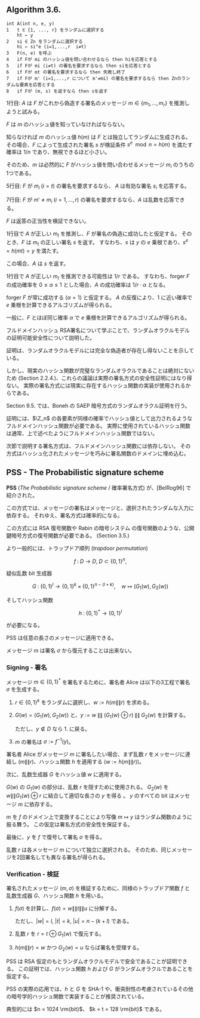 ## Algorithm 3.6.

```
int A(int n, e, y)
1   t ∈ {1, ..., r} をランダムに選択する
    ht ← y
2   si ∈ Zn をランダムに選択する
    hi ← si^e (i=1,...,r  i≠t)
3   F(n, e) を呼ぶ
4   if Fが mi のハッシュ値を問い合わせるなら then hiを応答とする
5   if Fが mi (i≠t) の署名を要求するなら then siを応答とする
6   if Fが mt の署名を要求するなら then 失敗し終了
7   if Fが m' (i=1,...,r について m'≠mi) の署名を要求するなら then Znのランダムな要素を応答とする
8   if Fが (m, s) を返すなら then sを返す
```

1行目: $A$ は $F$ がこれから偽造する署名のメッセージ $m \in \{ m_1, ..., m_r \}$ を推測しようと試みる。

$F$ は $m$ のハッシュ値を知っていなければならない。

知らなければ $m$ のハッシュ値 $h(m)$ は $F$ とは独立してランダムに生成される。
その場合、$F$ によって生成された署名 $s$ が検証条件 $s^e \mod n = h(m)$ を満たす確率は $1/n$ であり、無視できるほど小さい。

そのため、$m$ は必然的に $F$ がハッシュ値を問い合わせるメッセージ $m_i$ のうちの1つである。

5行目: $F$ が $m_i \; (i=t)$ の署名を要求するなら、 $A$ は有効な署名 $s_i$ を応答する。

7行目: $F$ が $m' \neq m_i \; (i=1,...,r)$ の署名を要求するなら、$A$ は乱数を応答できる。

$F$ は返答の正当性を検証できない。

1行目で $A$ が正しい $m_t$ を推測し、$F$ が署名の偽造に成功したと仮定する。
そのとき、$F$ は $m_t$ の正しい署名 $s$ を返す。
すなわち、$s$ は $y$ の $e$ 乗根であり、$s^e = h(mt) = y$ を満たす。

この場合、$A$ は $s$ を返す。

1行目で $A$ が正しい $m_t$ を推測できる可能性は $1/r$ である。
すなわち、forger $F$ の成功確率を $0 \le \alpha \le 1$ とした場合、$A$ の成功確率は $1/r \cdot \alpha$ となる。 

forger $F$ が常に成功する ($\alpha = 1$) と仮定する。
$A$ の反復により、$1$ に近い確率で $e$ 乗根を計算できるアルゴリズムが得られる。

一般に、$F$ とほぼ同じ確率 $\alpha$ で $e$ 乗根を計算できるアルゴリズムが得られる。

フルドメインハッシュ RSA署名について学ぶことで、ランダムオラクルモデルの証明可能安全性について説明した。

証明は、ランダムオラクルモデルには完全な偽造者が存在し得ないことを示している。

しかし、現実のハッシュ関数が完璧なランダムオラクルであることは絶対にないため (Section 2.2.4.)、これらの議論は実際の署名方式の安全性証明にはなり得ない。
実際の署名方式には現実に存在するハッシュ関数の実装が使用されるからである。

<!-- textlint-disable -->

Section 9.5. では、Boneh の SAEP 暗号方式のランダムオラクル証明を行う。

<!-- textlint-enable -->

証明には、$\Z_n$ の各要素が同様の確率でハッシュ値として出力されるようなフルドメインハッシュ関数が必要である。
実際に使用されているハッシュ関数は通常、上で述べたようにフルドメインハッシュ関数ではない。

次節で説明する署名方式は、フルドメインハッシュ関数には依存しない。
その方式はハッシュ化されたメッセージを巧みに署名関数のドメインに埋め込む。

## PSS - The Probabilistic signature scheme

**PSS** (*The Probabilistic signature scheme* / 確率署名方式) が、[BelRog96] で紹介された。

この方式では、メッセージの署名はメッセージと、選択されたランダムな入力に依存する。
それゆえ、署名方式は確率的になる。

この方式には RSA 復号関数や Rabin の暗号システム の復号関数のような、公開鍵暗号方式の復号関数が必要である。 (Section 3.5.)

<!-- textlint-disable preset-ja-technical-writing/max-comma -->

より一般的には、トラップドア順列 (*trapdoor permutation*)

$$ f \; : \; D \longrightarrow D, \; D \subset \{ 0,1 \}^n, $$

疑似乱数 bit 生成器

$$ G \; : \; \{ 0,1 \}^l \longrightarrow \{ 0,1 \}^k \times \{ 0,1 \}^{n-(l+k)}, \quad w \longmapsto (G_1(w), G_2(w)) $$

そしてハッシュ関数

$$ h \; : \; \{ 0,1 \}^* \longrightarrow \{ 0,1 \}^l $$

が必要になる。

<!-- textlint-enable preset-ja-technical-writing/max-comma -->

PSS は任意の長さのメッセージに適用できる。

メッセージ $m$ は署名 $\sigma$ から復元することは出来ない。

### Signing - 署名

メッセージ $m \in \{ 0,1 \}^*$ を署名するために、署名者 Alice は以下の3工程で署名 $\sigma$ を生成する。

1. $r \in \{ 0,1 \}^k$ をランダムに選択し、$w := h(m \|\| r)$ を求める。

2. $G(w) = (G_1(w), G_2(w))$ と、$y := w \;\|\|\; (G_1(w) \oplus r) \;\|\|\; G_2(w)$ を計算する。

    ただし、$y \notin D$ なら 1. に戻る。

3. $m$ の署名は $\sigma := f^{-1}(y)$。

署名者 Alice がメッセージ $m$ に署名したい場合、まず乱数 $r$ をメッセージに連結し ($m \|\| r$)、ハッシュ関数 $h$ を適用する ($w := h(m \|\| r)$)。

次に、乱数生成器 $G$ をハッシュ値 $w$ に適用する。

$G(w)$ の $G_1(w)$ の部分は、乱数 $r$ を隠すために使用される。
$G_2(w)$ を $w \|\| G_1(w) \oplus r$ に結合して適切な長さの $y$ を得る
。
$y$ のすべての bit はメッセージ $m$ に依存する。

$m$ を $f$ のドメイン上で変換することにより写像 $m \longmapsto y$ はランダム関数のように振る舞う。
この仮定は署名方式の安全性を保証する。

最後に、$y$ を $f$ で復号して署名 $\sigma$ を得る。

乱数 $r$ は各メッセージ $m$ について独立に選択される。
そのため、同じメッセージを2回署名しても異なる署名が得られる。

### Verification - 検証

署名されたメッセージ $(m, \sigma)$ を検証するために、同様のトラップドア関数 $f$ と乱数生成器 $G$、ハッシュ関数 $h$ を用いる。

1. $f(\sigma)$ を計算し、$f(\sigma) = w \|\| t \|\| u$ に分解する。

    ただし、$|w| = l$, $|t| = k$, $|u| = n - (k+l)$ である。

2. 乱数 $r$ を $r = t \oplus G_1(w)$ で復元する。

3. $h(m \|\| r) = w$ かつ $G_2(w) = u$ ならば署名を受理する。

PSS は RSA 仮定のもとランダムオラクルモデルで安全であることが証明できる。
この証明では、ハッシュ関数 $h$ および $G$ がランダムオラクルであることを仮定する。

PSS の実際の応用では、$h$ と $G$ を SHA-1 や、衝突耐性の考慮されているその他の暗号学的ハッシュ関数で実装することが推奨されている。

典型的には $n = 1024 \rm{bit}$、 $k = t = 128 \rm{bit}$ である。
